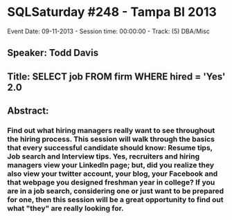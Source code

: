 # SQLSaturday #248 - Tampa BI 2013
Event Date: 09-11-2013 - Session time: 00:00:00 - Track: (5) DBA/Misc
## Speaker: Todd Davis
## Title: SELECT job FROM firm WHERE hired = 'Yes' 2.0
## Abstract:
### Find out what hiring managers really want to see throughout the hiring process.  This session will walk through the basics that every successful candidate should know:  Resume tips, Job search and Interview tips.  Yes, recruiters and hiring managers view your LinkedIn page; but, did you realize they also view your twitter account, your blog, your Facebook and that webpage you designed freshman year in college?  If you are in a job search, considering one or just want to be prepared for one, then this session will be a great opportunity to find out what "they" are really looking for.
